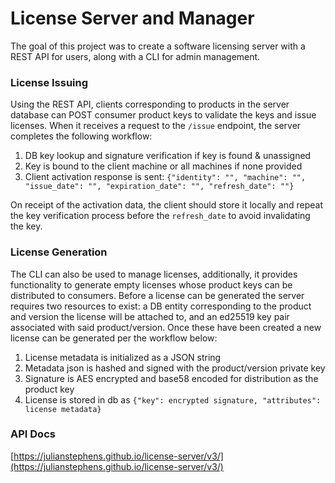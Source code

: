 # License Server and Manager

The goal of this project was to create a software licensing server with a REST API for users, along with a CLI for admin management.

### License Issuing

Using the REST API, clients corresponding to products in the server database can POST consumer product keys to validate the keys and issue licenses. When it receives a request to the `/issue` endpoint, the server completes the following workflow:

1. DB key lookup and signature verification if key is found & unassigned
2. Key is bound to the client machine or all machines if none provided
3. Client activation response is sent: `{"identity": "", "machine": "", "issue_date": "", "expiration_date": "", "refresh_date": ""}`

On receipt of the activation data, the client should store it locally and repeat the key verification process before the `refresh_date` to avoid invalidating the key.

### License Generation

The CLI can also be used to manage licenses, additionally, it provides functionality to generate empty licenses whose product keys can be distributed to consumers. Before a license can be generated the server requires two resources to exist: a DB entity corresponding to the product and version the license will be attached to, and an ed25519 key pair associated with said product/version. Once these have been created a new license can be generated per the workflow below:

1. License metadata is initialized as a JSON string
2. Metadata json is hashed and signed with the product/version private key
3. Signature is AES encrypted and base58 encoded for distribution as the product key
4. License is stored in db as `{"key": encrypted signature, "attributes": license metadata}`

### API Docs

[https://julianstephens.github.io/license-server/v3/](https://julianstephens.github.io/license-server/v3/)
